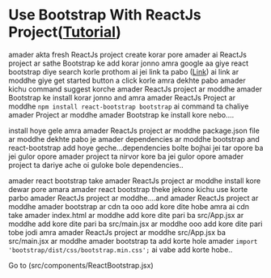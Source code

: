 # Use Bootstrap With ReactJs Project([Tutorial](https://www.youtube.com/watch?v=o97uYPQtk54&list=PLgH5QX0i9K3rGtitufynBKMy5gAFpa1y8&index=22))



amader akta fresh ReactJs project create korar pore amader ai ReactJs project ar sathe Bootstrap ke add korar jonno amra google aa giye react bootstrap diye search korle prothom ai jei link ta pabo ([Link](https://react-bootstrap.netlify.app/)) ai link ar moddhe giye get started button a click korle amra dekhte pabo amader kichu command suggest korche amader ReactJs project ar moddhe amader Bootstrap ke install korar jonno and amra amader ReactJs Project ar moddhe ```npm install react-bootstrap bootstrap``` ai command ta chaliye amader Project ar moddhe amader Bootstrap ke install kore nebo....


install hoye gele amra amader ReactJs project ar moddhe package.json file ar moddhe dekhte pabo je amader dependencies ar moddhe bootstrap and react-bootstrap add hoye geche...dependencies bolte bojhai jei tar opore ba jei gulor opore amader project ta nirvor kore ba jei gulor opore amader project ta dariye ache oi guloke bole dependencies..

amader react bootstrap take amader ReactJs project ar moddhe install kore dewar pore amara amader react bootstrap theke jekono kichu use korte parbo amader ReactJs project ar moddhe....and amader ReactJs project ar moddhe amader bootstrap ar cdn ta ooo add kore dite hobe amra ai cdn take amader index.html ar moddhe add kore dite pari ba src/App.jsx ar moddhe add kore dite pari ba src/main.jsx ar moddhe ooo add kore dite pari tobe jodi amra amader ReactJs project ar moddhe src/App.jsx ba  src/main.jsx ar moddhe amader bootstrap ta add korte hole amader ```import 'bootstrap/dist/css/bootstrap.min.css';``` ai vabe add korte hobe..

Go to (src/components/ReactBootstrap.jsx)
